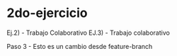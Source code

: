 # 2do-ejercicio
 Ej.2) - Trabajo Colaborativo
 EJ.3) - Trabajo colaborativo

 Paso 3 - Esto es un cambio desde feature-branch
